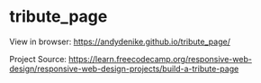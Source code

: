 # tribute_page

View in browser: https://andydenike.github.io/tribute_page/


Project Source: https://learn.freecodecamp.org/responsive-web-design/responsive-web-design-projects/build-a-tribute-page


